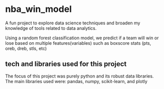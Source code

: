 # nba_win_model

A fun project to explore data science techniques and broaden my knowledge of tools related to data analytics.

Using a random forest classification model, we predict if a team will win or lose based on multiple features(variables) such as boxscore stats (pts, oreb, dreb, stls, etc)

## tech and libraries used for this project

The focus of this project was purely python and its robust data libraries. 
The main libraries used were: pandas, numpy, scikit-learn, and plotly



